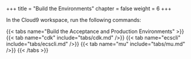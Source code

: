 +++
title = "Build the Environments"
chapter = false
weight = 6
+++

In the Cloud9 workspace, run the following commands:

{{< tabs name="Build the Acceptance and Production Environments" >}}
{{< tab name="cdk" include="tabs/cdk.md" />}}
{{< tab name="ecscli" include="tabs/ecscli.md" />}}
{{< tab name="mu" include="tabs/mu.md" />}}
{{< /tabs >}}

